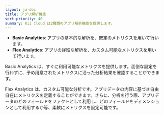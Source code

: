 ```yaml
---
layout: ja-doc
title: アプリ解析機能
sort-priority: 40
summary: Kii Cloud は2種類のアプリ解析機能を提供します。
---
```

* **Basic Analytics**: アプリの基本的な解析を、既定のメトリクスを用いて行います。
* **Flex Analytics**: アプリの詳細な解析を、カスタム可能なメトリクスを用いて行います。

Basic Analytics は、すぐに利用可能なメトリクスを提供します。面倒な設定を行わずに、予め用意されたメトリクスに沿った分析結果を確認することができます。

Flex Analytics は、カスタム可能な分析です。アプリデータの内容に基づき自由自在にメトリクスを定義することができます。さらに、分析を行う際、アプリデータのどのフィールドをファクトとして利用し、どのフィールドをディメンションとして利用するか等、柔軟にメトリクスを設定可能です。

